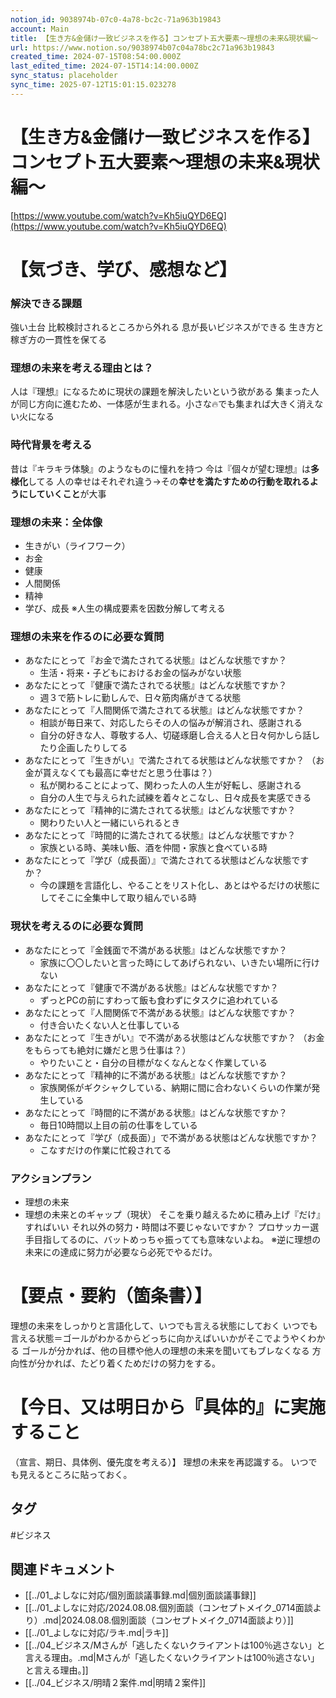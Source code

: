 ```yaml
---
notion_id: 9038974b-07c0-4a78-bc2c-71a963b19843
account: Main
title: 【生き方&金儲け一致ビジネスを作る】コンセプト五大要素〜理想の未来&現状編〜
url: https://www.notion.so/9038974b07c04a78bc2c71a963b19843
created_time: 2024-07-15T08:54:00.000Z
last_edited_time: 2024-07-15T14:14:00.000Z
sync_status: placeholder
sync_time: 2025-07-12T15:01:15.023278
---
```

# 【生き方&金儲け一致ビジネスを作る】コンセプト五大要素〜理想の未来&現状編〜

[https://www.youtube.com/watch?v=Kh5iuQYD6EQ](https://www.youtube.com/watch?v=Kh5iuQYD6EQ)
# 【気づき、学び、感想など】
### 解決できる課題
強い土台
比較検討されるところから外れる
息が長いビジネスができる
生き方と稼ぎ方の一貫性を保てる
### 理想の未来を考える理由とは？
人は『理想』になるために現状の課題を解決したいという欲がある
集まった人が同じ方向に進むため、一体感が生まれる。小さな🔥でも集まれば大きく消えない火になる
### 時代背景を考える
昔は『キラキラ体験』のようなものに憧れを持つ
今は『個々が望む理想』は**多様化**してる
人の幸せはそれぞれ違う→その**幸せを満たすための行動を取れるようにしていくこと**が大事
### 理想の未来：全体像
- 生きがい（ライフワーク）
- お金
- 健康
- 人間関係
- 精神
- 学び、成長
※人生の構成要素を因数分解して考える
### 理想の未来を作るのに必要な質問
- あなたにとって『お金で満たされてる状態』はどんな状態ですか？
  - 生活・将来・子どもにおけるお金の悩みがない状態
- あなたにとって『健康で満たされでる状態』はどんな状態ですか？
  - 週３で筋トレに勤しんで、日々筋肉痛がきてる状態
- あなたにとって『人間関係で満たされてる状態』はどんな状態ですか？
  - 相談が毎日来て、対応したらその人の悩みが解消され、感謝される
  - 自分の好きな人、尊敬する人、切磋琢磨し合える人と日々何かしら話したり企画したりしてる
- あなたにとって『生きがい』で満たされてる状態はどんな状態ですか？
  （お金が貰えなくても最高に幸せだと思う仕事は？）
  - 私が関わることによって、関わった人の人生が好転し、感謝される
  - 自分の人生で与えられた試練を着々とこなし、日々成長を実感できる
- あなたにとって『精神的に満たされてる状態』はどんな状態ですか？
  - 関わりたい人と一緒にいられるとき
- あなたにとって『時間的に満たされてる状態』はどんな状態ですか？
  - 家族といる時、美味い飯、酒を仲間・家族と食べている時
- あなたにとって『学び（成長面）』で満たされてる状態はどんな状態ですか？
  - 今の課題を言語化し、やることをリスト化し、あとはやるだけの状態にしてそこに全集中して取り組んでいる時
### 現状を考えるのに必要な質問
- あなたにとって『金銭面で不満がある状態』はどんな状態ですか？
  - 家族に〇〇したいと言った時にしてあげられない、いきたい場所に行けない
- あなたにとって『健康で不満がある状態』はどんな状態ですか？
  - ずっとPCの前にすわって飯も食わずにタスクに追われている
- あなたにとって『人間関係で不満がある状態』はどんな状態ですか？
  - 付き合いたくない人と仕事している
- あなたにとって『生きがい』で不満がある状態はどんな状態ですか？
  （お金をもらっても絶対に嫌だと思う仕事は？）
  - やりたいこと・自分の目標がなくなんとなく作業している
- あなたにとって『精神的に不満がある状態』はどんな状態ですか？
  - 家族関係がギクシャクしている、納期に間に合わないくらいの作業が発生している
- あなたにとって『時間的に不満がある状態』はどんな状態ですか？
  - 毎日10時間以上目の前の仕事をしている
- あなたにとって『学び（成長面）」で不満がある状態はどんな状態ですか？
  - こなすだけの作業に忙殺されてる
### アクションプラン
- 理想の未来
- 理想の未来とのギャップ（現状）
そこを乗り越えるために積み上げ『だけ』すればいい
それ以外の努力・時間は不要じゃないですか？
プロサッカー選手目指してるのに、バットめっちゃ振ってても意味ないよね。
※逆に理想の未来にの達成に努力が必要なら必死でやるだけ。
# 【要点・要約（箇条書）】
理想の未来をしっかりと言語化して、いつでも言える状態にしておく
いつでも言える状態＝ゴールがわかるからどっちに向かえばいいかがそこでようやくわかる
ゴールが分かれば、他の目標や他人の理想の未来を聞いてもブレなくなる
方向性が分かれば、たどり着くためだけの努力をする。
# 【今日、又は明日から『具体的』に実施すること
（宣言、期日、具体例、優先度を考える）】
理想の未来を再認識する。
いつでも見えるところに貼っておく。

## タグ

#ビジネス 

## 関連ドキュメント

- [[../01_よしなに対応/個別面談議事録.md|個別面談議事録]]
- [[../01_よしなに対応/2024.08.08.個別面談（コンセプトメイク_0714面談より）.md|2024.08.08.個別面談（コンセプトメイク_0714面談より）]]
- [[../01_よしなに対応/ラキ.md|ラキ]]
- [[../04_ビジネス/Mさんが「逃したくないクライアントは100％逃さない」と言える理由。.md|Mさんが「逃したくないクライアントは100％逃さない」と言える理由。]]
- [[../04_ビジネス/明晴２案件.md|明晴２案件]]
